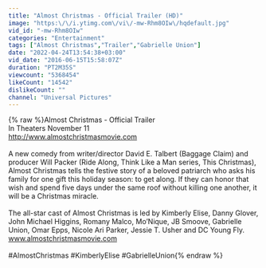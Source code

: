 ```yaml
---
title: "Almost Christmas - Official Trailer (HD)"
image: "https:\/\/i.ytimg.com\/vi\/-mw-Rhm8OIw\/hqdefault.jpg"
vid_id: "-mw-Rhm8OIw"
categories: "Entertainment"
tags: ["Almost Christmas","Trailer","Gabrielle Union"]
date: "2022-04-24T13:54:38+03:00"
vid_date: "2016-06-15T15:58:07Z"
duration: "PT2M35S"
viewcount: "5368454"
likeCount: "14542"
dislikeCount: ""
channel: "Universal Pictures"
---
```

{% raw %}Almost Christmas - Official Trailer<br />In Theaters November 11<br /><a rel="nofollow" target="blank" href="http://www.almostchristmasmovie.com">http://www.almostchristmasmovie.com</a><br /><br />A new comedy from writer/director David E. Talbert (Baggage Claim) and producer Will Packer (Ride Along, Think Like a Man series, This Christmas), Almost Christmas tells the festive story of a beloved patriarch who asks his family for one gift this holiday season: to get along.  If they can honor that wish and spend five days under the same roof without killing one another, it will be a Christmas miracle.<br /><br />The all-star cast of Almost Christmas is led by Kimberly Elise, Danny Glover, John Michael Higgins, Romany Malco, Mo’Nique, JB Smoove, Gabrielle Union, Omar Epps, Nicole Ari Parker, Jessie T. Usher and DC Young Fly.  www.almostchristmasmovie.com<br /><br />#AlmostChristmas #KimberlyElise #GabrielleUnion{% endraw %}
